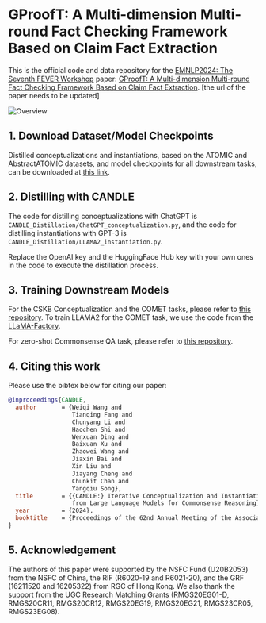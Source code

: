 # GProofT: A Multi-dimension Multi-round Fact Checking Framework Based on Claim Fact Extraction

This is the official code and data repository for the [EMNLP2024: The Seventh FEVER Workshop](https://fever.ai/) paper:
[GProofT: A Multi-dimension Multi-round Fact Checking Framework Based on Claim Fact Extraction](https://arxiv.org/abs/2401.07286).
[the url of the paper needs to be updated]

![Overview](demo/overview.png "An overview of the CANDLE framework")

## 1. Download Dataset/Model Checkpoints

Distilled conceptualizations and instantiations, based on the ATOMIC and AbstractATOMIC datasets, and model checkpoints
for all downstream tasks, can be downloaded
at [this link](https://hkustconnect-my.sharepoint.com/:f:/g/personal/wwangbw_connect_ust_hk/EqhEyfccW45HtyehVTDO_cgB9A2X4TQQKdeVnjqK1wMgng).

## 2. Distilling with CANDLE

The code for distilling conceptualizations with ChatGPT is `CANDLE_Distillation/ChatGPT_conceptualization.py`, and the
code for distilling instantiations with GPT-3 is `CANDLE_Distillation/LLAMA2_instantiation.py`.

Replace the OpenAI key and the HuggingFace Hub key with your own ones in the code to execute the distillation process.

## 3. Training Downstream Models
For the CSKB Conceptualization and the COMET tasks, please refer to [this repository](https://github.com/HKUST-KnowComp/CAT).
To train LLAMA2 for the COMET task, we use the code from the [LLaMA-Factory](https://github.com/hiyouga/LLaMA-Factory).

For zero-shot Commonsense QA task, please refer to [this repository](https://github.com/HKUST-KnowComp/CAR).

## 4. Citing this work

Please use the bibtex below for citing our paper:

```bibtex
@inproceedings{CANDLE,
  author       = {Weiqi Wang and
                  Tianqing Fang and
                  Chunyang Li and
                  Haochen Shi and
                  Wenxuan Ding and
                  Baixuan Xu and
                  Zhaowei Wang and
                  Jiaxin Bai and
                  Xin Liu and
                  Jiayang Cheng and
                  Chunkit Chan and
                  Yangqiu Song},
  title        = {{CANDLE:} Iterative Conceptualization and Instantiation Distillation
                  from Large Language Models for Commonsense Reasoning},
  year         = {2024},
  booktitle    = {Proceedings of the 62nd Annual Meeting of the Association for Computational Linguistics, {ACL} 2024}
}
```

## 5. Acknowledgement

The authors of this paper were supported by the NSFC Fund (U20B2053) from the NSFC of China, the RIF (R6020-19 and
R6021-20), and the GRF (16211520 and 16205322) from RGC of Hong Kong. We also thank the support from the UGC
Research Matching Grants (RMGS20EG01-D, RMGS20CR11, RMGS20CR12, RMGS20EG19, RMGS20EG21, RMGS23CR05, RMGS23EG08).
